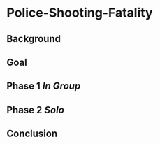 # Police-Shooting-Fatality

## Background

## Goal

## Phase 1 *In Group*

## Phase 2 *Solo*

## Conclusion

